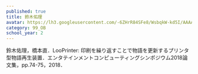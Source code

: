```yaml
---
published: true
title: 鈴木佑理
avatar: https://lh3.googleusercontent.com/-6ZHrR84SFe8/WsbqkW-kd5I/AAAAAAAAEbs/aJQHn-Aw-G87gxE2-3izUSRb9PAR_m0mgCE0YBhgL/s400-p/pic.jpg
category: 99_OB
school_year: 2
---
```

鈴木佑理，橋本直．LooPrinter: 印刷を繰り返すことで物語を更新するプリンタ型物語再生装置．エンタテインメントコンピューティングシンポジウム2018論文集，pp.74-75，2018．
